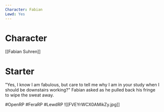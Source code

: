 ```yaml
---
Character: Fabian
Lewd: Yes
---
```

# Character
[[Fabian Suhren]]

# Starter
"Yes, I know I am fabulous, but care to tell me why I am in your study when I should be downstairs working?" Fabian asked as he pulled back his fringe to wipe the sweat away.

#OpenRP #FeraRP #LewdRP 
![[FVEYrWCX0AMikZy.jpg]]